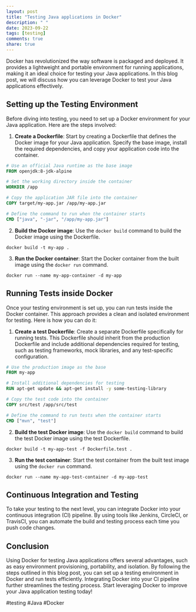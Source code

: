```yaml
---
layout: post
title: "Testing Java applications in Docker"
description: " "
date: 2023-09-22
tags: [testing]
comments: true
share: true
---
```


Docker has revolutionized the way software is packaged and deployed. It provides a lightweight and portable environment for running applications, making it an ideal choice for testing your Java applications. In this blog post, we will discuss how you can leverage Docker to test your Java applications effectively.

## Setting up the Testing Environment

Before diving into testing, you need to set up a Docker environment for your Java application. Here are the steps involved:

1. **Create a Dockerfile**: Start by creating a Dockerfile that defines the Docker image for your Java application. Specify the base image, install the required dependencies, and copy your application code into the container.

```Dockerfile
# Use an official Java runtime as the base image
FROM openjdk:8-jdk-alpine

# Set the working directory inside the container
WORKDIR /app

# Copy the application JAR file into the container
COPY target/my-app.jar /app/my-app.jar

# Define the command to run when the container starts
CMD ["java", "-jar", "/app/my-app.jar"]
```

2. **Build the Docker image**: Use the `docker build` command to build the Docker image using the Dockerfile.

```
docker build -t my-app .
```

3. **Run the Docker container**: Start the Docker container from the built image using the `docker run` command.

```
docker run --name my-app-container -d my-app
```

## Running Tests inside Docker

Once your testing environment is set up, you can run tests inside the Docker container. This approach provides a clean and isolated environment for testing. Here is how you can do it:

1. **Create a test Dockerfile**: Create a separate Dockerfile specifically for running tests. This Dockerfile should inherit from the production Dockerfile and include additional dependencies required for testing, such as testing frameworks, mock libraries, and any test-specific configuration.

```Dockerfile
# Use the production image as the base
FROM my-app

# Install additional dependencies for testing
RUN apt-get update && apt-get install -y some-testing-library

# Copy the test code into the container
COPY src/test /app/src/test

# Define the command to run tests when the container starts
CMD ["mvn", "test"]
```

2. **Build the test Docker image**: Use the `docker build` command to build the test Docker image using the test Dockerfile.

```
docker build -t my-app-test -f Dockerfile.test .
```

3. **Run the test container**: Start the test container from the built test image using the `docker run` command.

```
docker run --name my-app-test-container -d my-app-test
```

## Continuous Integration and Testing

To take your testing to the next level, you can integrate Docker into your continuous integration (CI) pipeline. By using tools like Jenkins, CircleCI, or TravisCI, you can automate the build and testing process each time you push code changes.

## Conclusion

Using Docker for testing Java applications offers several advantages, such as easy environment provisioning, portability, and isolation. By following the steps outlined in this blog post, you can set up a testing environment in Docker and run tests efficiently. Integrating Docker into your CI pipeline further streamlines the testing process. Start leveraging Docker to improve your Java application testing today!

#testing #Java #Docker